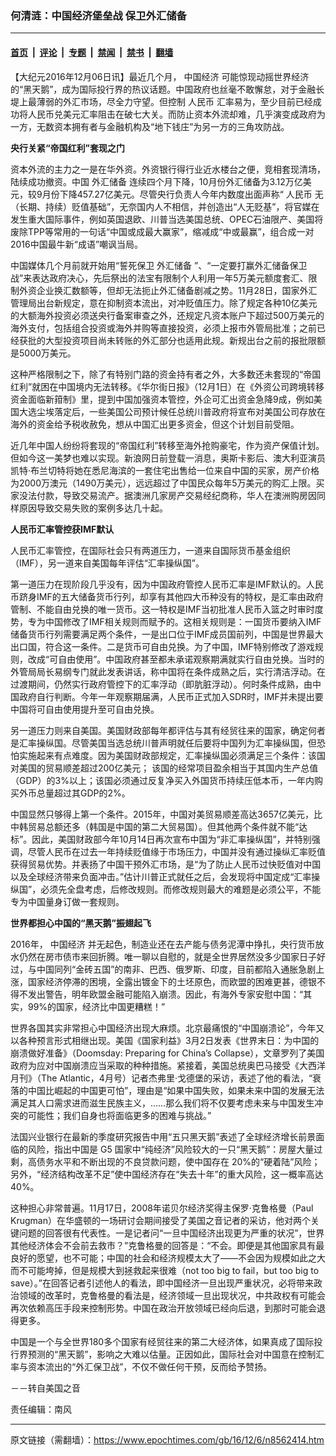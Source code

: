 ### 何清涟：中国经济堡垒战 保卫外汇储备

---

#### [首页](../../../..?n8562414) &nbsp;|&nbsp; [评论](../../../../../epoch-comment?n8562414) &nbsp;|&nbsp; [专题](../../../../../epoch-special?n8562414) &nbsp;|&nbsp; [禁闻](../../../../../epoch-news?n8562414) &nbsp;|&nbsp; [禁书](../../../../../books?n8562414) &nbsp;|&nbsp; [翻墙](https://github.com/gfw-breaker/nogfw/blob/master/README.md?n8562414)


<div class="post_content" id="artbody" itemprop="articleBody">
 <!-- article content begin -->
 <p>
  【大纪元2016年12月06日讯】最近几个月，
  <ok href="https://www.epochtimes.com/gb/tag/%E4%B8%AD%E5%9B%BD%E7%BB%8F%E6%B5%8E.html">
   中国经济
  </ok>
  可能惊现动摇世界经济的“黑天鹅”，成为国际投行界的热议话题。中国政府也丝毫不敢懈怠，对于金融长堤上最薄弱的外汇市场，尽全力守望。但控制
  <ok href="https://www.epochtimes.com/gb/tag/%E4%BA%BA%E6%B0%91%E5%B8%81.html">
   人民币
  </ok>
  汇率易为，至少目前已经成功将人民币兑美元汇率阻击在破七大关。而防止资本外流却难，几乎演变成政府为一方，无数资本拥有者与金融机构及“地下钱庄”为另一方的三角攻防战。
 </p>
 <p>
  <strong>
   央行关紧“帝国红利”套现之门
  </strong>
 </p>
 <p>
  资本外流的主力之一是在华外资。外资银行得行业近水楼台之便，竞相套现清场，陆续成功撤资。中国
  <ok href="https://www.epochtimes.com/gb/tag/%E5%A4%96%E6%B1%87%E5%82%A8%E5%A4%87.html">
   外汇储备
  </ok>
  连续四个月下降，10月份外汇储备为3.12万亿美元，较9月份下降457.27亿美元。尽管央行负责人今年内数度出面声称“
  <ok href="https://www.epochtimes.com/gb/tag/%E4%BA%BA%E6%B0%91%E5%B8%81.html">
   人民币
  </ok>
  无（长期、持续）贬值基础”，无奈国内人不相信，并创造出“人无贬基”，将官媒在发生重大国际事件，例如英国退欧、川普当选美国总统、OPEC石油限产、美国将废除TPP等常用的一句话“中国或成最大赢家”，缩减成“中或最赢”，组合成一对2016中国最牛新“成语”嘲讽当局。
 </p>
 <p>
  中国媒体几个月前就开始用“誓死保卫
  <ok href="https://www.epochtimes.com/gb/tag/%E5%A4%96%E6%B1%87%E5%82%A8%E5%A4%87.html">
   外汇储备
  </ok>
  ”、“一定要打赢外汇储备保卫战”来表达政府决心，先后祭出的法宝有限制个人利用一年5万美元额度套汇、限制外资企业换汇数额等，但却无法扼止外汇储备剧减之势。11月28日，国家外汇管理局出台新规定，意在抑制资本流出，对冲贬值压力。除了规定各种10亿美元的大额海外投资必须送央行备案审查之外，还规定凡资本账户下超过500万美元的海外支付，包括组合投资或海外并购等直接投资，必须上报市外管局批准；之前已经获批的大型投资项目尚未转账的外汇部分也适用此规。新规出台之前的报批限额是5000万美元。
 </p>
 <p>
  这种严格限制之下，除了有特别门路的资金持有者之外，大多数还未套现的“帝国红利”就困在中国境内无法转移。《华尔街日报》（12月1日）在《外资公司跨境转移资金面临新箝制》里，提到中国加强资本管控，外企可汇出资金急降9成，例如美国大选尘埃落定后，一些美国公司预计候任总统川普政府将宣布对美国公司存放在海外的资金给予税收赦免，想从中国汇出更多资金，但这个计划目前受阻。
 </p>
 <p>
  近几年中国人纷纷将套现的“帝国红利”转移至海外抢购豪宅，作为资产保值计划。但如今这一美梦也难以实现。新浪网日前登载一消息，奥斯卡影后、澳大利亚演员凯特·布兰切特将她在悉尼海滨的一套住宅出售给一位来自中国的买家，房产价格为2000万澳元（1490万美元），远远超过了中国民众每年5万美元的购汇上限。买家没法付款，导致交易流产。据澳洲几家房产交易经纪商称，华人在澳洲购房因同样原因导致交易失败的案例多达几十起。
 </p>
 <p>
  <strong>
   人民币汇率管控获IMF默认
  </strong>
 </p>
 <p>
  人民币汇率管控，在国际社会只有两道压力，一道来自国际货币基金组织（IMF），另一道来自美国每年评估“汇率操纵国”。
 </p>
 <p>
  第一道压力在现阶段几乎没有，因为中国政府管控人民币汇率是IMF默认的。人民币跻身IMF的五大储备货币行列，却享有其他四大币种没有的特权，是汇率由政府管制、不能自由兑换的唯一货币。这一特权是IMF当初批准人民币入篮之时审时度势，专为中国修改了IMF相关规则而赋予的。这相关规则是：一国货币要纳入IMF储备货币行列需要满足两个条件，一是出口位于IMF成员国前列，中国是世界最大出口国，符合这一条件。二是货币可自由兑换。为了中国，IMF特别修改了游戏规则，改成“可自由使用”。中国政府甚至都未承诺观察期满就实行自由兑换。当时的外管局局长易纲专门就此发表讲话，称中国将在条件成熟之后，实行清洁浮动。在过渡期间，仍然实行政府管控下的汇率浮动（即肮脏浮动）。何时条件成熟，由中国政府自行判断。今年一年观察期届满，人民币正式加入SDR时，IMF并未提出要中国将可自由使用提升至可自由兑换。
 </p>
 <p>
  另一道压力则来自美国。美国财政部每年都评估与其有经贸往来的国家，确定何者是汇率操纵国。尽管美国当选总统川普声明就任后要将中国列为汇率操纵国，但恐怕实施起来有点难度。因为美国财政部规定，汇率操纵国必须满足三个条件：该国对美国的贸易顺差超过200亿美元； 该国的经常项目盈余相当于其国内生产总值（GDP）的3%以上；该国必须通过反复净买入外国货币持续压低本币，一年内购买外币总量超过其GDP的2%。
 </p>
 <p>
  中国显然只够得上第一个条件。2015年，中国对美贸易顺差高达3657亿美元，比中韩贸易总额还多（韩国是中国的第二大贸易国）。但其他两个条件就不能“达标”。因此，美国财政部今年10月14日再次宣布中国为“非汇率操纵国”，并特别强调，尽管人民币在过去一年持续贬值缘于市场压力，中国并没有通过操纵汇率贬值获得贸易优势。并表扬了中国干预外汇市场，是“为了防止人民币过快贬值对中国以及全球经济带来负面冲击。”估计川普正式就任之后，会发现将中国定成“汇率操纵国”，必须先全盘考虑，后修改规则。而修改规则最大的难题是必须公平，不能专为中国量身订做一套规则。
 </p>
 <p>
  <strong>
   世界都担心中国的“黑天鹅”振翅起飞
  </strong>
 </p>
 <p>
  2016年，
  <ok href="https://www.epochtimes.com/gb/tag/%E4%B8%AD%E5%9B%BD%E7%BB%8F%E6%B5%8E.html">
   中国经济
  </ok>
  并无起色，制造业还在去产能与债务泥潭中挣扎，央行货币放水仍然在房市债市来回折腾。唯一聊以自慰的，就是全世界居然没多少国家日子好过，与中国同列“金砖五国”的南非、巴西、俄罗斯、印度，目前都陷入通胀急剧上涨，国家经济停滞的困境，全露出镀金下的土坯原色，而欧盟的困难更甚，德银不得不发出警告，明年欧盟金融可能陷入崩溃。因此，有海外专家安慰中国：“其实，99%的国家，经济比中国更糟糕！”
 </p>
 <p>
  世界各国其实非常担心中国经济出现大麻烦。北京最痛恨的“中国崩溃论”，今年又以各种预言形式相继出现。美国《国家利益》3月2日发表《世界末日：为中国的崩溃做好准备》（Doomsday: Preparing for China’s Collapse），文章罗列了美国政府为应对中国崩溃应当采取的种种措施。紧接着，美国总统奥巴马接受《大西洋月刊》（The Atlantic，4月号）记者杰弗里·戈德堡的采访，表述了他的看法，“衰落的中国比崛起的中国更可怕”，理由是“如果中国失败，如果未来中国的发展无法满足其人口需求进而滋生民族主义，……那么我们将不仅要考虑未来与中国发生冲突的可能性；我们自身也将面临更多的困难与挑战。”
 </p>
 <p>
  法国兴业银行在最新的季度研究报告中用“五只黑天鹅”表述了全球经济增长前景面临的风险，指出中国是 G5 国家中“纯经济”风险较大的一只“黑天鹅”：房屋大量过剩，高债务水平和不断出现的不良贷款问题，使中国存在 20%的“硬着陆”风险；另外，“经济结构改革不足”使中国经济存在“失去十年”的重大风险，这一概率高达 40%。
 </p>
 <p>
  这种担心非常普遍。11月17日，2008年诺贝尔经济奖得主保罗·克鲁格曼（Paul Krugman）在华盛顿的一场研讨会期间接受了美国之音记者的采访，他对两个关键问题的回答很有代表性。一是记者问“一旦中国经济出现更为严重的状况”，世界其他经济体会不会前去救市？”克鲁格曼的回答是：“不会。即便是其他国家具有最良好的愿望，也不可能；中国的社会和经济规模太大了——不会因为规模如此之大而不可能垮掉，但是规模大到拯救起来很难（not too big to fail，but too big to save）。”在回答记者引述他人的看法，即中国经济一旦出现严重状况，必将带来政治领域的改革时，克鲁格曼的看法是，经济领域一旦出现状况，中共政权有可能会再次依赖高压手段来控制形势。中国在政治开放领域已经向后退，到那时可能会退得更多。
 </p>
 <p>
  中国是一个与全世界180多个国家有经贸往来的第二大经济体，如果真成了国际投行界预测的“黑天鹅”，影响之大难以估量。正因如此，国际社会对中国意在控制汇率与资本流出的“外汇保卫战”，不仅不做任何干预，反而给予赞扬。
 </p>
 <p>
  －－转自美国之音
 </p>
 <p>
  责任编辑：南风
 </p>
 <!-- article content end -->
 <div id="below_article_ad">
 </div>
</div>


---

原文链接（需翻墙）：https://www.epochtimes.com/gb/16/12/6/n8562414.htm